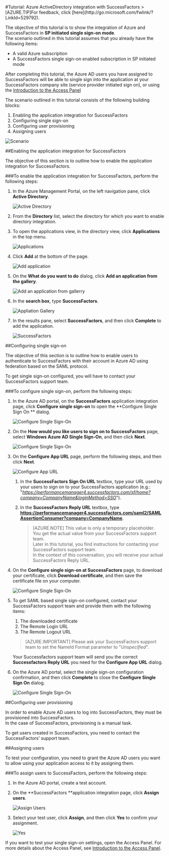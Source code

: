 <properties pageTitle="Tutorial: Azure ActiveDirectory integration with SuccessFactors | Windows Azure" description="Learn how to use SuccessFactors with Azure Active Directory to enable single sign-on, automated provisioning, and more!." services="active-directory" authors="MarkusVi"  documentationCenter="na" manager="stevenpo"/>
<tags
	ms.service="active-directory"
	ms.date="08/01/2015"
	wacn.date=""/>
#Tutorial: Azure ActiveDirectory integration with SuccessFactors
>[AZURE.TIP]For feedback, click [here](http://go.microsoft.com/fwlink/?LinkId=529792).
  
The objective of this tutorial is to show the integration of Azure and SuccessFactors in **SP initiated single sign-on mode**.  
The scenario outlined in this tutorial assumes that you already have the following items:

-   A valid Azure subscription
-   A SuccessFactors single sign-on enabled subscription in SP initiated mode
  
After completing this tutorial, the Azure AD users you have assigned to SuccessFactors will be able to single sign into the application at your SuccessFactors company site (service provider initiated sign on), or using the [Introduction to the Access Panel](https://msdn.microsoft.com/zh-cn/library/dn308586)
  
The scenario outlined in this tutorial consists of the following building blocks:

1.  Enabling the application integration for SuccessFactors
2.  Configuring single sign-on
3.  Configuring user provisioning
4.  Assigning users

![Scenario](./media/active-directory-saas-successfactors-tutorial/IC791135.png "Scenario")

##Enabling the application integration for SuccessFactors
  
The objective of this section is to outline how to enable the application integration for SuccessFactors.

###To enable the application integration for SuccessFactors, perform the following steps:

1.  In the Azure Management Portal, on the left navigation pane, click **Active Directory**.

    ![Active Directory](./media/active-directory-saas-successfactors-tutorial/IC700993.png "Active Directory")

2.  From the **Directory** list, select the directory for which you want to enable directory integration.

3.  To open the applications view, in the directory view, click **Applications** in the top menu.

    ![Applications](./media/active-directory-saas-successfactors-tutorial/IC700994.png "Applications")

4.  Click **Add** at the bottom of the page.

    ![Add application](./media/active-directory-saas-successfactors-tutorial/IC749321.png "Add application")

5.  On the **What do you want to do** dialog, click **Add an application from the gallery**.

    ![Add an application from gallerry](./media/active-directory-saas-successfactors-tutorial/IC749322.png "Add an application from gallerry")

6.  In the **search box**, type **SuccessFactors**.

    ![Appliation Gallery](./media/active-directory-saas-successfactors-tutorial/IC791136.png "Appliation Gallery")

7.  In the results pane, select **SuccessFactors**, and then click **Complete** to add the application.

    ![SuccessFactors](./media/active-directory-saas-successfactors-tutorial/IC791137.png "SuccessFactors")

##Configuring single sign-on
  
The objective of this section is to outline how to enable users to authenticate to SuccessFactors with their account in Azure AD using federation based on the SAML protocol.
  
To get single sign-on configured, you will have to contact your SuccessFactors support team.

###To configure single sign-on, perform the following steps:

1.  In the Azure AD portal, on the **SuccessFactors** application integration page, click **Configure single sign-on** to open the **Configure Single Sign On ** dialog.

    ![Configure Single Sign-On](./media/active-directory-saas-successfactors-tutorial/IC791138.png "Configure Single Sign-On")

2.  On the **How would you like users to sign on to SuccessFactors** page, select **Windows Azure AD Single Sign-On**, and then click **Next**.

    ![Configure Single Sign-On](./media/active-directory-saas-successfactors-tutorial/IC791139.png "Configure Single Sign-On")

3.  On the **Configure App URL** page, perform the following steps, and then click **Next**.

    ![Configure App URL](./media/active-directory-saas-successfactors-tutorial/IC791140.png "Configure App URL")

    1.  In the **SuccessFactors Sign On URL** textbox, type your URL used by your users to sign on to your SuccessFactors application (e.g.: "*https://performancemanager4.successfactors.com/sf/home?company=CompanyName&loginMethod=SSO*").
    2.  In the **SuccessFactors Reply URL** textbox, type **https://performancemanager4.successfactors.com/saml2/SAMLAssertionConsumer?company=CompanyName**.

        >[AZURE.NOTE] This value is only a temporary placeholder.  
        >You get the actual value from your SuccessFactors support team.  
        >Later in this tutorial, you find instructions for contacting your SuccessFactors support team.  
        >In the context of this conversation, you will receive your actual SuccessFactors Reply URL.

4.  On the **Configure single sign-on at SuccessFactors** page, to download your certificate, click **Download certificate**, and then save the certificate file on your computer.

    ![Configure Single Sign-On](./media/active-directory-saas-successfactors-tutorial/IC791141.png "Configure Single Sign-On")

5.  To get SAML based single sign-on configured, contact your SuccessFactors support team and provide them with the following items:

    1.  The downloaded certificate
    2.  The Remote Login URL
    3.  The Remote Logout URL

    >[AZURE.IMPORTANT] Please ask your SuccessFactors support team to set the NameId Format parameter to "*Unspecified*".

    Your Successfactors support team will send you the correct **Successfactors Reply URL** you need for the **Configure App URL** dialog.

6.  On the Azure AD portal, select the single sign-on configuration confirmation, and then click **Complete** to close the **Configure Single Sign On** dialog.

    ![Configure Single Sign-On](./media/active-directory-saas-successfactors-tutorial/IC791142.png "Configure Single Sign-On")

##Configuring user provisioning
  
In order to enable Azure AD users to log into SuccessFactors, they must be provisioned into SuccessFactors.  
In the case of SuccessFactors, provisioning is a manual task.
  
To get users created in SuccessFactors, you need to contact the SuccessFactors’ support team.

##Assigning users
  
To test your configuration, you need to grant the Azure AD users you want to allow using your application access to it by assigning them.

###To assign users to SuccessFactors, perform the following steps:

1.  In the Azure AD portal, create a test account.

2.  On the **SuccessFactors **application integration page, click **Assign users**.

    ![Assign Users](./media/active-directory-saas-successfactors-tutorial/IC791143.png "Assign Users")

3.  Select your test user, click **Assign**, and then click **Yes** to confirm your assignment.

    ![Yes](./media/active-directory-saas-successfactors-tutorial/IC767830.png "Yes")
  
If you want to test your single sign-on settings, open the Access Panel. For more details about the Access Panel, see [Introduction to the Access Panel](https://msdn.microsoft.com/zh-cn/library/dn308586).